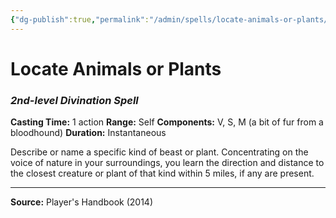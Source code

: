 ```yaml
---
{"dg-publish":true,"permalink":"/admin/spells/locate-animals-or-plants/","hide":true,"updated":"2025-08-11T11:53:30.954+01:00"}
---
```


# Locate Animals or Plants
### *2nd-level Divination Spell*
**Casting Time:** 1 action
**Range:** Self
**Components:** V, S, M (a bit of fur from a bloodhound)
**Duration:** Instantaneous

Describe or name a specific kind of beast or plant. Concentrating on the voice of nature in your surroundings, you learn the direction and distance to the closest creature or plant of that kind within 5 miles, if any are present.

---
**Source:** Player's Handbook (2014)